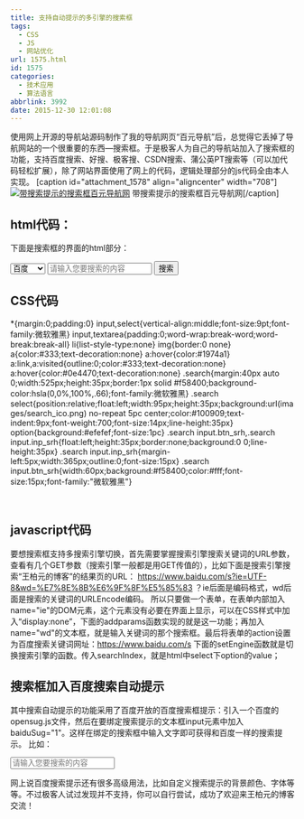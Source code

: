 ```yaml
---
title: 支持自动提示的多引擎的搜索框
tags:
  - CSS
  - JS
  - 网站优化
url: 1575.html
id: 1575
categories:
  - 技术应用
  - 算法语言
abbrlink: 3992
date: 2015-12-30 12:01:08
---
```


使用网上开源的导航站源码制作了我的导航网页“百元导航”后，总觉得它丢掉了导航网站的一个很重要的东西—搜索框。于是极客人为自己的导航站加入了搜索框的功能，支持百度搜索、好搜、极客搜、CSDN搜索、蒲公英PT搜索等（可以加代码轻松扩展），除了网站界面使用了网上的代码，逻辑处理部分的js代码全由本人实现。 \[caption id="attachment_1578" align="aligncenter" width="708"\][![带搜索提示的搜索框百元导航网](https://wangbaiyuan.cn/wp-content/uploads/2019/04/20190423121246120.jpg)](https://wangbaiyuan.cn/wp-content/uploads/2019/04/20190423121246120.jpg) 带搜索提示的搜索框百元导航网\[/caption\]

html代码：
-------

下面是搜索框的界面的html部分：

 <div class="search radius6">
            <form id="searchform" method="GET" action="https://www.baidu.com/s" target="_blank">
                <div id="params" style="display:none">
                    <input name="ie" value="UTF-8" type="hidden">
                </div>
                <select id="choose" value="0">
                    <option value="0">百度</option>
                    <option value="1">极客搜</option>
                    <option value="2">谷歌</option>
                    <option value="3">好搜</option>
                    <option value="4">搜狗</option>
                </select>
                <input baiduSug="1" class="inp_srh" id="keyword" name="wd" placeholder="请输入您要搜索的内容">
                <input class="btn_srh" id="submit" type="submit" value="搜索">
            </form>
        </div>

CSS代码
-----

*{margin:0;padding:0}
input,select{vertical-align:middle;font-size:9pt;font-family:微软雅黑}
input,textarea{padding:0;word-wrap:break-word;word-break:break-all}
li{list-style-type:none}
img{border:0 none}
a{color:#333;text-decoration:none}
a:hover{color:#1974a1}
a:link,a:visited{outline:0;color:#333;text-decoration:none}
a:hover{color:#0e4470;text-decoration:none}
.search{margin:40px auto 0;width:525px;height:35px;border:1px solid #f58400;background-color:hsla(0,0%,100%,.66);font-family:微软雅黑}
.search select{position:relative;float:left;width:95px;height:35px;background:url(images/search_ico.png) no-repeat 5pc center;color:#100909;text-indent:9px;font-weight:700;font-size:14px;line-height:35px}
option{background:#efefef;font-size:1pc}
.search input.btn\_srh,.search input.inp\_srh{float:left;height:35px;border:none;background:0 0;line-height:35px}
.search input.inp_srh{margin-left:5px;width:365px;outline:0;font-size:15px}
.search input.btn_srh{width:60px;background:#f58400;color:#fff;font-size:15px;font-family:"微软雅黑"}

 

javascript代码
------------

要想搜索框支持多搜索引擎切换，首先需要掌握搜索引擎搜索关键词的URL参数，查看有几个GET参数（搜索引擎一般都是用GET传值的），比如下面是搜索引擎搜索“王柏元的博客”的结果页的URL： https://www.baidu.com/s?ie=UTF-8&wd=%E7%8E%8B%E6%9F%8F%E5%85%83 ？ie后面是编码格式，wd后面是搜索的关键词的URLEncode编码。 所以只要做一个表单，在表单内部加入name="ie"的DOM元素，这个元素没有必要在界面上显示，可以在CSS样式中加入“display:none”，下面的addparams函数实现的就是这一功能；再加入name="wd"的文本框，就是输入关键词的那个搜索框。最后将表单的action设置为百度搜索关键词网址：https://www.baidu.com/s 下面的setEngine函数就是切换搜索引擎的函数。传入searchIndex，就是html中select下option的value；

 <script type="text/javascript">
        function addParams(name,value){
            $("#params").append('<input name="'+name+'" value="'+value+'" type="hidden">');
        }
        function setSearchEngine(searchIndex){
            var jk="http://so.wangbaiyuan.cn/cse/search";
            var bd="https://www.baidu.com/s";
            var gg="https://www.google.com/search";
            var hs="https://www.haosou.com/s";
            var sg="https://www.sogou.com/sogou";
            var actions=\[bd,jk,gg,hs,sg\];

            $.cookie("searchId",searchIndex,
                    {expires:30}
            );
            var keywordflag=\["wd","q","q","q","query"\];
            $("#params").empty();
            $("#searchform").attr("action",actions\[searchIndex\]);
            $("#keyword").attr("name",keywordflag\[searchIndex\]);
            switch(searchIndex){
                case "0":
                    addParams("ie","UTF-8");
                    break;
                case "1":
                    addParams("s","12193527087847762795");
                    addParams("nsid","1");
                    addParams("entry","1");
                    break;
                case "2":
                    addParams("ie","UTF-8");
                    break;
                case "3":
                    addParams("ie","UTF-8");
                    break;
                case "4":
                    addParams("ie","UTF-8");
                    break;
                default:
                    addParams("ie","UTF-8");
            }
        }

为了在用户切换搜索引擎后，再次打开导航页默认显示切换后的搜索引擎，可采用cookie记录searchIndex。

var serachId=Number($.cookie("searchId"));
            if(serachId !== null && serachId !== undefined)
                serachId=serachId;
            else
                serachId=0;

            $("#choose option\[value='"+serachId+"'\]").attr("selected", "selected");
            setSearchEngine(serachId.toString());
            $("#keyword").focus();

下面的代码用以在切换搜索引擎时，如果搜索框不为空则自动搜索搜索框内关键词，不用点击“搜索按钮”。

<script language="JavaScript">
    $(document).ready(function(){
        $("#choose").change(function(){
            var sindex=$("#choose").val();
            setSearchEngine(sindex);
            function isNull( str ){
                if ( str == "" ) return true;
                var regu = "^\[ \]+$";
                var re = new RegExp(regu);
                return re.test(str);
            }
            var strings=$("#keyword").val();
            if (!isNull( strings ))
            {
                $("#submit").click();
            }

        });
        $.ajaxSetup({
            cache: true,
            scriptCharset:'GBK'
        });
      
    });
</script>

搜索框加入百度搜索自动提示
-------------

其中搜索自动提示的功能采用了百度开放的百度搜索框提示：引入一个百度的opensug.js文件，然后在要绑定搜索提示的文本框input元素中加入baiduSug="1"。这样在绑定的搜索框中输入文字即可获得和百度一样的搜索提示。 比如：

  <input baiduSug="1" class="inp_srh" id="keyword" name="wd" placeholder="请输入您要搜索的内容">

网上说百度搜索提示还有很多高级用法，比如自定义搜索提示的背景颜色、字体等等。不过极客人试过发现并不支持，你可以自行尝试，成功了欢迎来王柏元的博客交流！